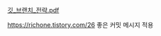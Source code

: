 [깃_브랜치_전략.pdf](https://github.com/user-attachments/files/20074717/_._.pdf)

https://richone.tistory.com/26 좋은 커밋 메시지 적용
